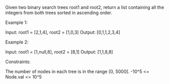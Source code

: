 Given two binary search trees root1 and root2, return a list containing all
the integers from both trees sorted in ascending order.


Example 1:


Input: root1 = [2,1,4], root2 = [1,0,3]
Output: [0,1,1,2,3,4]


Example 2:


Input: root1 = [1,null,8], root2 = [8,1]
Output: [1,1,8,8]



Constraints:


The number of nodes in each tree is in the range [0, 5000].
-10^5 <= Node.val <= 10^5




